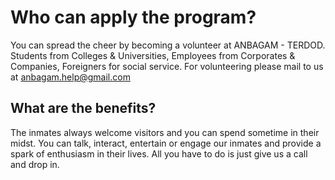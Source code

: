 # Who can apply the program?

You can spread the cheer by becoming a volunteer at ANBAGAM - TERDOD. Students from Colleges & Universities, Employees from Corporates & Companies, Foreigners for social service. For volunteering please mail to us at <a href="mailto:anbagam.help@gmail.com" target="_blank">anbagam.help@gmail.com</a>

</section><section>

# What are the benefits?

The inmates always welcome visitors and you can spend sometime in their midst. You can talk, interact, entertain or engage our inmates and provide a spark of enthusiasm in their lives. All you have to do is just give us a call and drop in.
